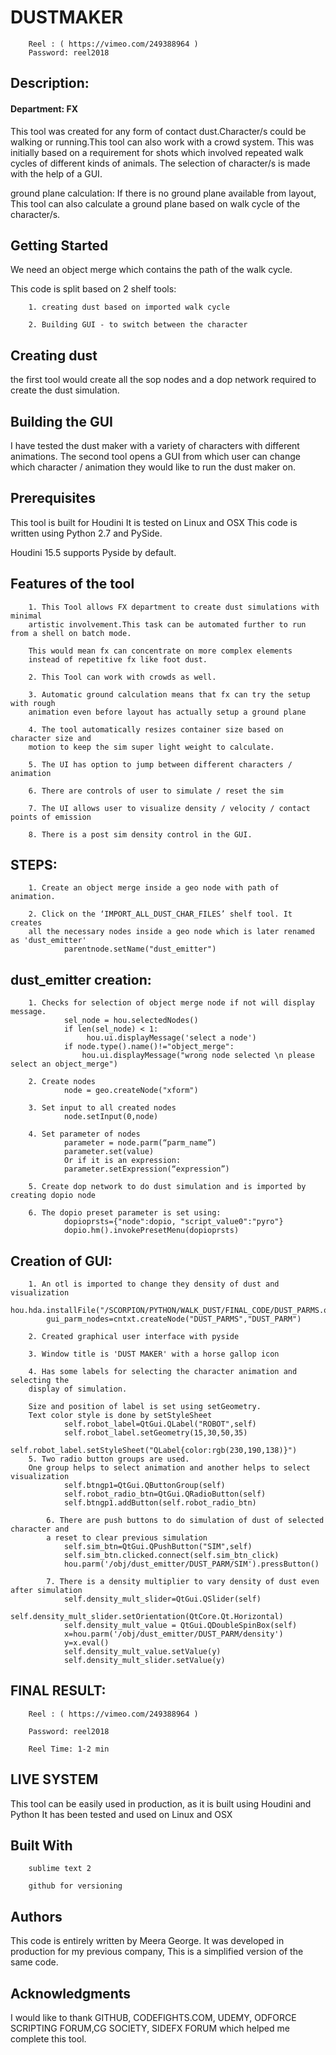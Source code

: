 # DUSTMAKER

		Reel : ( https://vimeo.com/249388964 )
		Password: reel2018

## Description:

#### Department: FX

This tool was created for any form of contact dust.Character/s could be walking or 
running.This tool can also work with a crowd system. This was initially based on a 
requirement for shots which involved repeated walk cycles of different kinds of animals.
The selection of character/s is made with the help of a GUI.

ground plane calculation:
If there is no ground plane available from layout,
This tool can also calculate a ground plane based on walk cycle of the character/s.


## Getting Started
We need an object merge which contains the path of the walk cycle.

This code is split based on 2 shelf tools:

		1. creating dust based on imported walk cycle

		2. Building GUI - to switch between the character 

## Creating dust 
the first tool would create all the sop nodes and a dop network required to 
create the dust simulation.

## Building the GUI
I have tested the dust maker with a variety of characters with different animations.
The second tool opens a GUI from which user can change which character / animation
they would like to run the dust maker on.

## Prerequisites
This tool is built for Houdini
It is tested on Linux and OSX
This code is written using Python 2.7 and PySide.

Houdini 15.5 supports Pyside by default.



## Features of the tool

		1. This Tool allows FX department to create dust simulations with minimal
		artistic involvement.This task can be automated further to run from a shell on batch mode. 

		This would mean fx can concentrate on more complex elements 
		instead of repetitive fx like foot dust.
		
		2. This Tool can work with crowds as well.

		3. Automatic ground calculation means that fx can try the setup with rough 
		animation even before layout has actually setup a ground plane

		4. The tool automatically resizes container size based on character size and 
		motion to keep the sim super light weight to calculate. 

		5. The UI has option to jump between different characters / animation

		6. There are controls of user to simulate / reset the sim
		
		7. The UI allows user to visualize density / velocity / contact points of emission

		8. There is a post sim density control in the GUI.


## STEPS:

		1. Create an object merge inside a geo node with path of animation.

		2. Click on the ‘IMPORT_ALL_DUST_CHAR_FILES’ shelf tool. It creates
		all the necessary nodes inside a geo node which is later renamed as 'dust_emitter'
				parentnode.setName("dust_emitter") 
				
## dust_emitter creation:

		1. Checks for selection of object merge node if not will display message.
				sel_node = hou.selectedNodes()
				if len(sel_node) < 1:
		   			 hou.ui.displayMessage('select a node')
		   		if node.type().name()!="object_merge":
            		hou.ui.displayMessage("wrong node selected \n please select an object_merge")
					 
		2. Create nodes 
				node = geo.createNode("xform")
				
		3. Set input to all created nodes
				node.setInput(0,node)
				
		4. Set parameter of nodes
				parameter = node.parm(“parm_name”)
				parameter.set(value)
				Or if it is an expression:
				parameter.setExpression(“expression”)
				
		5. Create dop network to do dust simulation and is imported by creating dopio node

		6. The dopio preset parameter is set using:
				dopioprsts={"node":dopio, "script_value0":"pyro"}
				dopio.hm().invokePresetMenu(dopioprsts) 

## Creation of GUI:
		
		1. An otl is imported to change they density of dust and visualization
			hou.hda.installFile("/SCORPION/PYTHON/WALK_DUST/FINAL_CODE/DUST_PARMS.otl")
			gui_parm_nodes=cntxt.createNode("DUST_PARMS","DUST_PARM")

		2. Created graphical user interface with pyside

		3. Window title is 'DUST MAKER' with a horse gallop icon

		4. Has some labels for selecting the character animation and selecting the
		display of simulation.

		Size and position of label is set using setGeometry. 
		Text color style is done by setStyleSheet
				self.robot_label=QtGui.QLabel("ROBOT",self)
				self.robot_label.setGeometry(15,30,50,35)
				self.robot_label.setStyleSheet("QLabel{color:rgb(230,190,138)}")
		5. Two radio button groups are used.
		One group helps to select animation and another helps to select visualization
	        	self.btngp1=QtGui.QButtonGroup(self)
	        	self.robot_radio_btn=QtGui.QRadioButton(self)
	        	self.btngp1.addButton(self.robot_radio_btn)

	    	6. There are push buttons to do simulation of dust of selected character and 
	    	a reset to clear previous simulation
	        	self.sim_btn=QtGui.QPushButton("SIM",self)
	        	self.sim_btn.clicked.connect(self.sim_btn_click)
	        	hou.parm('/obj/dust_emitter/DUST_PARM/SIM').pressButton()

	    	7. There is a density multiplier to vary density of dust even after simulation
	        	self.density_mult_slider=QtGui.QSlider(self)
	        	self.density_mult_slider.setOrientation(QtCore.Qt.Horizontal)
	        	self.density_mult_value = QtGui.QDoubleSpinBox(self)
	        	x=hou.parm('/obj/dust_emitter/DUST_PARM/density')
	        	y=x.eval()
	        	self.density_mult_value.setValue(y)
	        	self.density_mult_slider.setValue(y)
                                           


## FINAL RESULT:

		Reel : ( https://vimeo.com/249388964 )

		Password: reel2018

		Reel Time: 1-2 min


## LIVE SYSTEM
This tool can be easily used in production, as it is built using Houdini and Python
It has been tested and used on Linux and OSX

## Built With
		sublime text 2

		github for versioning

## Authors
This code is entirely written by Meera George.
It was developed in production for my previous company,
This is a simplified version of the same code.

## Acknowledgments
I would like to thank
GITHUB, CODEFIGHTS.COM, UDEMY, ODFORCE SCRIPTING FORUM,CG SOCIETY,
SIDEFX FORUM which helped me complete this tool.


